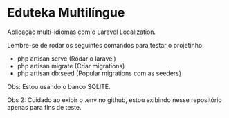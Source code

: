 # Eduteka Multilíngue
Aplicação multi-idiomas com o Laravel Localization.

Lembre-se de rodar os seguintes comandos para testar o projetinho:
- php artisan serve (Rodar o laravel)
- php artisan migrate (Criar migrations)
- php artisan db:seed (Popular migrations com as seeders)

Obs: Estou usando o banco SQLITE.

Obs 2: Cuidado ao exibir o .env no github, estou exibindo nesse repositório apenas para fins de teste.

